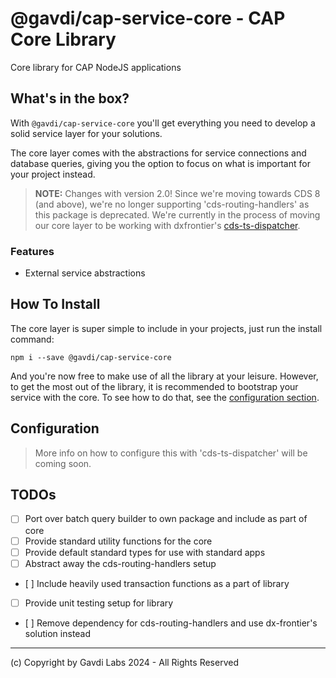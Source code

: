 # @gavdi/cap-service-core - CAP Core Library

Core library for CAP NodeJS applications

## What's in the box?

With `@gavdi/cap-service-core` you'll get everything you need to develop a solid service layer for your solutions.

The core layer comes with the abstractions for service connections and database queries,
giving you the option to focus on what is important for your project instead.

> **NOTE:** Changes with version 2.0!
> Since we're moving towards CDS 8 (and above), we're no longer supporting 'cds-routing-handlers' as this package is deprecated.
> We're currently in the process of moving our core layer to be working with dxfrontier's [cds-ts-dispatcher](https://www.npmjs.com/package/@dxfrontier/cds-ts-dispatcher).


### Features

- External service abstractions

## How To Install

The core layer is super simple to include in your projects, just run the install command:

```shell
npm i --save @gavdi/cap-service-core
```

And you're now free to make use of all the library at your leisure.
However, to get the most out of the library, it is recommended to bootstrap your service with the core.
To see how to do that, see the [configuration section](##configuration).

## Configuration

> More info on how to configure this with 'cds-ts-dispatcher' will be coming soon.

## TODOs

- [ ] Port over batch query builder to own package and include as part of core
- [ ] Provide standard utility functions for the core
- [ ] Provide default standard types for use with standard apps
- [ ] Abstract away the cds-routing-handlers setup
- [ ] Include heavily used transaction functions as a part of library
- [ ] Provide unit testing setup for library
- [ ] Remove dependency for cds-routing-handlers and use dx-frontier's solution instead

---

(c) Copyright by Gavdi Labs 2024 - All Rights Reserved
